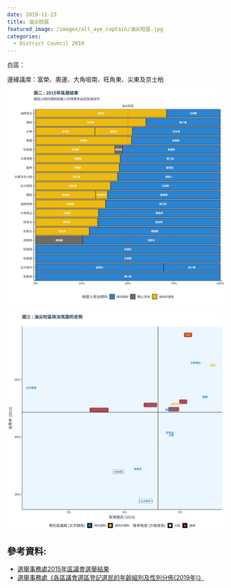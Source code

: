 ```yaml
---
date: 2019-11-23
title: 油尖旺區
featured_image: /images/all_aye_captain/油尖旺區.jpg
categories:
  - District Council 2019
---
```


白區：

邊緣議席：富榮、奧運、大角咀南、旺角東、尖東及京士柏

![power_map](/images/power_map/油尖旺區_power_map.jpg)

![scatter](/images/scatter/E_scatter_plot.jpg)

## 參考資料:

* [選舉事務處2015年區議會選舉結果](https://www.elections.gov.hk/dc2015/eng/results.html?1573553249469)  
* [選舉事務處《各區議會選區登記選民的年齡組別及性別分佈(2019年)》](https://www.voterregistration.gov.hk/chi/2019PR_NR%20electors_sex%20and%20age_DC_c.pdf)
